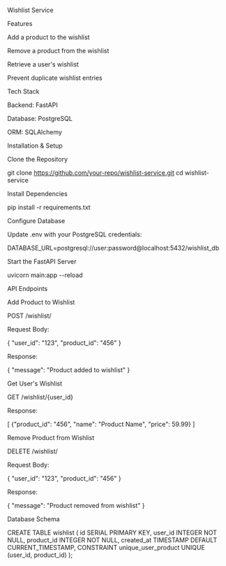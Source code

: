 Wishlist Service

Features

Add a product to the wishlist

Remove a product from the wishlist

Retrieve a user's wishlist

Prevent duplicate wishlist entries

Tech Stack

Backend: FastAPI

Database: PostgreSQL

ORM: SQLAlchemy

Installation & Setup

Clone the Repository

git clone https://github.com/your-repo/wishlist-service.git
cd wishlist-service

Install Dependencies

pip install -r requirements.txt

Configure Database

Update .env with your PostgreSQL credentials:

DATABASE_URL=postgresql://user:password@localhost:5432/wishlist_db

Start the FastAPI Server

uvicorn main:app --reload

API Endpoints

Add Product to Wishlist

POST /wishlist/

Request Body:

{
    "user_id": "123",
    "product_id": "456"
}

Response:

{
    "message": "Product added to wishlist"
}

Get User's Wishlist

GET /wishlist/{user_id}

Response:

[
    {"product_id": "456", "name": "Product Name", "price": 59.99}
]

Remove Product from Wishlist

DELETE /wishlist/

Request Body:

{
    "user_id": "123",
    "product_id": "456"
}

Response:

{
    "message": "Product removed from wishlist"
}

Database Schema

CREATE TABLE wishlist (
    id SERIAL PRIMARY KEY,
    user_id INTEGER NOT NULL,
    product_id INTEGER NOT NULL,
    created_at TIMESTAMP DEFAULT CURRENT_TIMESTAMP,
    CONSTRAINT unique_user_product UNIQUE (user_id, product_id)
);

